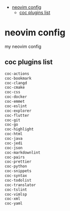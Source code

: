 <!-- vim-markdown-toc GFM -->

* [neovim config](#neovim-config)
    * [coc plugins list](#coc-plugins-list)

<!-- vim-markdown-toc -->

# neovim config
my neovim config

## coc plugins list

```bash
coc-actions
coc-bookmark
coc-clangd
coc-cmake
coc-css
coc-docker
coc-emmet
coc-eslint
coc-explorer
coc-flutter
coc-git
coc-go
coc-highlight
coc-html
coc-java
coc-jedi
coc-json
coc-markdownlint
coc-pairs
coc-prettier
coc-python
coc-snippets
coc-syntax
coc-todolist
coc-translator
coc-tslint
coc-vimlsp
coc-xml
coc-yaml
```

